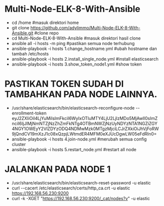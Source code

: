 # Multi-Node-ELK-8-With-Ansible

- cd /home #masuk direktori home
- git clone https://github.com/adylimmo/Multi-Node-ELK-8-With-Ansible.git #clone repo
- cd Multi-Node-ELK-8-With-Ansible #masuk direktori hasil clone
- ansible all -i hosts -m ping #pastikan semua node terhubung 
- ansible-playbook -i hosts 1.change_hostname.yml #ubah hostname dan tambah /etc/hosts
- ansible-playbook -i hosts 2.install_single_node.yml #install elasticsearch
- ansible-playbook -i hosts 3.show_token_node1.yml #show token

# PASTIKAN TOKEN SUDAH DI TAMBAHKAN PADA NODE LAINNYA.

- /usr/share/elasticsearch/bin/elasticsearch-reconfigure-node --enrollment-token eyJ2ZXIiOiI4LjYuMiIsImFkciI6WyIxOTIuMTY4LjU2LjIzMDo5MjAwIl0sImZnciI6IjJlMjNmNTZjNzZhZmFkNTg4OTBmNWZjNzUyNDYzNTA1NGZiZGY4NGY1OWEyY2VlZDYzODQ4NDMwMzk0MTgzMjciLCJrZXkiOiJhVjFoRW9jQndCV19mXzJ1c08xQzpjLWtmdER4MFM0eXJUcDgwLW05eFdRIn0=
- ansible-playbook -i hosts 4.join-node.yml #merubah semua config cluster
- ansible-playbook -i hosts 5.restart_node.yml #restart all node


# JALANKAN PADA NODE 1

- /usr/share/elasticsearch/bin/elasticsearch-reset-password -u elastic
- curl --cacert /etc/elasticsearch/certs/http_ca.crt -u elastic https://192.168.56.230:9200
- curl -k -XGET "https://192.168.56.230:9200/_cat/nodes?v" -u elastic